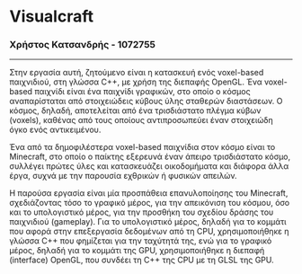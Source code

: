 # Visualcraft
### Χρήστος Κατσανδρής - 1072755
---

Στην εργασία αυτή, ζητούμενο είναι η κατασκευή ενός voxel-based παιχνιδιού, στη γλώσσα C++, με χρήση της διεπαφής OpenGL. Ένα voxel-based παιχνίδι είναι ένα παιχνίδι γραφικών, στο οποίο ο κόσμος αναπαρίσταται από στοιχειώδεις κύβους ύλης σταθερών διαστάσεων. Ο κόσμος, δηλαδή, αποτελείται από ένα τρισδιάστατο πλέγμα κύβων (voxels), καθένας από τους οποίους αντιπροσωπεύει έναν στοιχειώδη όγκο ενός αντικειμένου.

Ένα από τα δημοφιλέστερα voxel-based παιχνίδια στον κόσμο είναι το Minecraft, στο οποίο ο παίκτης εξερευνά έναν άπειρο τρισδιάστατο κόσμο, συλλέγει πρώτες ύλες και κατασκευάζει οικοδομήματα και διάφορα άλλα έργα, συχνά με την παρουσία εχθρικών ή φυσικών απειλών.

Η παρούσα εργασία είναι μία προσπάθεια επανυλοποίησης του Minecraft, σχεδιάζοντας τόσο το γραφικό μέρος, για την απεικόνιση του κόσμου, όσο και το υπολογιστικό μέρος, για την προσθήκη του σχεδίου δράσης του παιχνιδιού (gameplay). Για το υπολογιστικό μέρος, δηλαδή για το κομμάτι που αφορά στην επεξεργασία δεδομένων από τη CPU, χρησιμοποιήθηκε η γλώσσα C++ που φημίζεται για την ταχύτητά της, ενώ για το γραφικό μέρος, δηλαδή για το κομμάτι της GPU, χρησιμοποιήθηκε η διεπαφή (interface) OpenGL, που συνδέει τη C++ της CPU με τη GLSL της GPU.

